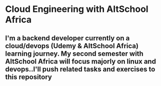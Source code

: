 # Cloud Engineering with AltSchool Africa

## I'm a backend developer currently on a cloud/devops (Udemy & AltSchool Africa) learning journey. My second semester with AltSchool Africa will focus majorly on linux and devops..I'll push related tasks and exercises to this repository
